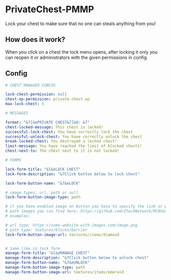 # PrivateChest-PMMP

Lock your chest to make sure that no one can steals anything from you!

## How does it work?

When you click on a chest the lock menu opens, after locking it only you can reopen it or administrators with the given permissions in config

## Config

```yml
# CHEST MANAGER CONFIG

lock-chest-permission: null
chest-op-permission: private.chest.op
max-lock-chest: 5

# MESSAGES

format: "&7[&ePRIVATE CHEST&7]&8: &7"
chest-locked-message: This chest is locked!
successful-lock-chest: You have correctly lock the chest
successful-unlock-chest: You have correctly unlock the chest
break-locked-chest: You destroyed a locked chest!
limit-message: You have reached the limit of blocked chests!
chest-next-to: The chest next to it is not locked!

# FORMS

lock-form-title: "&l&eLOCK CHEST"
lock-form-description: "&7Click button below to lock chest"

lock-form-button-name: "&7&eLOCK"

# image types: url, path or null
lock-form-button-image-type: path

# if you have enabled image on button you have to specify the link or path to the file where you have image
# path images you can find here: https://github.com/ZtechNetwork/MCBVanillaResourcePack/tree/master/textures
# examples:

# url type: https://some-website-with-images.com/image.png
# path type: textures/blocks/barrier
lock-form-button-image-url: textures/items/diamond


# Same like in lock form
manage-form-title: "&l&eMANAGE CHEST"
manage-form-description: "&7Click button below to unlock chest"
manage-form-button-name: "&7&eUNLOCK"
manage-form-button-image-type: path
manage-form-button-image-url: textures/items/emerald
```
